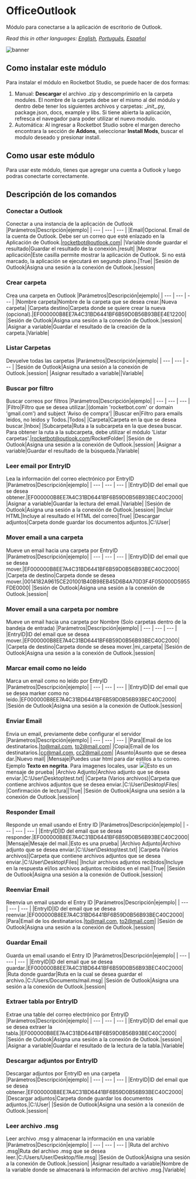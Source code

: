 



# OfficeOutlook
  
Módulo para conectarse a la aplicación de escritorio de Outlook.  

*Read this in other languages: [English](Manual_OfficeOutlook.md), [Português](Manual_OfficeOutlook.pr.md), [Español](Manual_OfficeOutlook.es.md)*
  
![banner](imgs/Banner_OfficeOutlook.png)
## Como instalar este módulo
  
Para instalar el módulo en Rocketbot Studio, se puede hacer de dos formas:
1. Manual: __Descargar__ el archivo .zip y descomprimirlo en la carpeta modules. El nombre de la carpeta debe ser el mismo al del módulo y dentro debe tener los siguientes archivos y carpetas: \__init__.py, package.json, docs, example y libs. Si tiene abierta la aplicación, refresca el navegador para poder utilizar el nuevo modulo.
2. Automática: Al ingresar a Rocketbot Studio sobre el margen derecho encontrara la sección de **Addons**, seleccionar **Install Mods**, buscar el modulo deseado y presionar install.  



## Como usar este módulo
Para usar este módulo, tienes que agregar una cuenta a Outlook y luego podras conectarte correctamente.


## Descripción de los comandos

### Conectar a Outlook
  
Conectar a una instancia de la aplicación de Outlook
|Parámetros|Descripción|ejemplo|
| --- | --- | --- |
|Email|Opcional. Email de la cuenta de Outlook. Debe ser un correo que esté enlazado en la Aplicación de Outlook.|rocketbot@outlook.com|
|Variable donde guardar el resultado|Guardar el resultado de la conexión.|result|
|Mostrar aplicación|Este casilla permite mostrar la aplicación de Outlook. Si no está marcado, la aplicación se ejecutará en segundo plano.|True|
|Sesión de Outlook|Asigna una sesión a la conexión de Outlook.|session|

### Crear carpeta
  
Crea una carpeta en Outlook
|Parámetros|Descripción|ejemplo|
| --- | --- | --- |
|Nombre carpeta|Nombre de la carpeta que se desea crear.|Nueva carpeta|
|Carpeta destino|Carpeta donde se quiere crear la nueva (opcional).|EF000000B8EE7A4C31BD6441BF6B59D0B56B93BEE4E12200|
|Sesión de Outlook|Asigna una sesión a la conexión de Outlook.|session|
|Asignar a variable|Guardar el resultado de la creación de la carpeta.|Variable|

### Listar Carpetas
  
Devuelve todas las carpetas
|Parámetros|Descripción|ejemplo|
| --- | --- | --- |
|Sesión de Outlook|Asigna una sesión a la conexión de Outlook.|session|
|Asignar resultado a variable||Variable|

### Buscar por filtro
  
Buscar correos por filtros
|Parámetros|Descripción|ejemplo|
| --- | --- | --- |
|Filtro|Filtro que se desea utilizar.|(domain 'rocketbot.com' or domain 'gmail.com') and subject 'Aviso de compra'|
|Buscar en|Filtro para emails leidos, no leidos y Todos.|Todos|
|Carpeta|Carpeta en la que se desea buscar.|Inbox|
|Subcarpeta|Ruta a la subcarpeta en la que desea buscar. Para obtener la ruta a la subcarpeta, debe utilizar el módulo 'Listar carpetas'.|rocketbot@outlook.com/RocketFolder|
|Sesión de Outlook|Asigna una sesión a la conexión de Outlook.|session|
|Asignar a variable|Guardar el resultado de la búsqueda.|Variable|

### Leer email por EntryID
  
Lea la información del correo electrónico por EntryID
|Parámetros|Descripción|ejemplo|
| --- | --- | --- |
|EntryID|ID del email que se desea obtener.|EF000000B8EE7A4C31BD6441BF6B59D0B56B93BEC40C2000|
|Asignar a variable|Guardar la lectura del email.|Variable|
|Sesión de Outlook|Asigna una sesión a la conexión de Outlook.|session|
|Incluir HTML|Incluye al resultado el HTML del correo|True|
|Descargar adjuntos|Carpeta donde guardar los documentos adjuntos.|C:\User\|

### Mover email a una carpeta
  
Mueve un email hacia una carpeta por EntryID
|Parámetros|Descripción|ejemplo|
| --- | --- | --- |
|EntryID|ID del email que se desea mover.|EF000000B8EE7A4C31BD6441BF6B59D0B56B93BEC40C2000|
|Carpeta de destino|Carpeta donde se desea mover.|0014182A9615CE201001B40B98EB45D6B4A70D3F4F050000D5955FDE0000|
|Sesión de Outlook|Asigna una sesión a la conexión de Outlook.|session|

### Mover email a una carpeta por nombre
  
Mueve un email hacia una carpeta por Nombre (Solo carpetas dentro de la bandeja de entrada)
|Parámetros|Descripción|ejemplo|
| --- | --- | --- |
|EntryID|ID del email que se desea mover.|EF000000B8EE7A4C31BD6441BF6B59D0B56B93BEC40C2000|
|Carpeta de destino|Carpeta donde se desea mover.|mi_carpeta|
|Sesión de Outlook|Asigna una sesión a la conexión de Outlook.|session|

### Marcar email como no leído
  
Marca un email como no leído por EntryID
|Parámetros|Descripción|ejemplo|
| --- | --- | --- |
|EntryID|ID del email que se desea marker como no leído.|EF000000B8EE7A4C31BD6441BF6B59D0B56B93BEC40C2000|
|Sesión de Outlook|Asigna una sesión a la conexión de Outlook.|session|

### Enviar Email
  
Envia un email, previamente debe configurar el servidor
|Parámetros|Descripción|ejemplo|
| --- | --- | --- |
|Para|Email de los destinatarios.|to@mail.com, to2@mail.com|
|Copia|Email de los destinatarios.|cc@mail.com, cc2@mail.com|
|Asunto|Asunto que se desea dar.|Nuevo mail|
|Mensaje|Puedes usar html para dar estilos a tu correo. Ejemplo <b>Texto en negrita</b>. Para imagenes locales, usar <img src='ruta imagen en png'>|Esto es un mensaje de prueba|
|Archivo Adjunto|Archivo adjunto que se desea enviar.|C:\User\Desktop\test.txt|
|Carpeta (Varios archivos)|Carpeta que contiene archivos adjuntos que se desea enviar.|C:\User\Desktop\Files|
|Confirmación de lectura||True|
|Sesión de Outlook|Asigna una sesión a la conexión de Outlook.|session|

### Responder Email
  
Responde un email usando el Entry ID
|Parámetros|Descripción|ejemplo|
| --- | --- | --- |
|EntryID|ID del email que se desea responder.|EF000000B8EE7A4C31BD6441BF6B59D0B56B93BEC40C2000|
|Mensaje|Mesaje del mail.|Esto es una prueba|
|Archivo Adjunto|Archivo adjunto que se desea enviar.|C:\User\Desktop\test.txt|
|Carpeta (Varios archivos)|Carpeta que contiene archivos adjuntos que se desea enviar.|C:\User\Desktop\Files|
|Incluir archivos adjuntos recibidos|Incluye en la respuesta el/los archivos adjuntos recibidos en el mail.|True|
|Sesión de Outlook|Asigna una sesión a la conexión de Outlook.|session|

### Reenviar Email
  
Reenvia un email usando el Entry ID
|Parámetros|Descripción|ejemplo|
| --- | --- | --- |
|EntryID|ID del email que se desea reenviar.|EF000000B8EE7A4C31BD6441BF6B59D0B56B93BEC40C2000|
|Para|Email de los destinatarios.|to@mail.com, to2@mail.com|
|Sesión de Outlook|Asigna una sesión a la conexión de Outlook.|session|

### Guardar Email
  
Guarda un email usando el Entry ID
|Parámetros|Descripción|ejemplo|
| --- | --- | --- |
|EntryID|ID del email que se desea guardar.|EF000000B8EE7A4C31BD6441BF6B59D0B56B93BEC40C2000|
|Ruta donde guardar|Ruta en la cual se desea guardar el archivo.|C:/Users/Documents/mail.msg|
|Sesión de Outlook|Asigna una sesión a la conexión de Outlook.|session|

### Extraer tabla por EntryID
  
Extrae una table del correo electrónico por EntryID
|Parámetros|Descripción|ejemplo|
| --- | --- | --- |
|EntryID|ID del email que se desea extraer la tabla.|EF000000B8EE7A4C31BD6441BF6B59D0B56B93BEC40C2000|
|Sesión de Outlook|Asigna una sesión a la conexión de Outlook.|session|
|Asignar a variable|Guardar el resultado de la lectura de la tabla.|Variable|

### Descargar adjuntos por EntryID
  
Descargar adjuntos por EntryID en una carpeta
|Parámetros|Descripción|ejemplo|
| --- | --- | --- |
|EntryID|ID del email que se desea obtener.|EF000000B8EE7A4C31BD6441BF6B59D0B56B93BEC40C2000|
|Descargar adjuntos|Carpeta donde guardar los documentos adjuntos.|C:\User\|
|Sesión de Outlook|Asigna una sesión a la conexión de Outlook.|session|

### Leer archivo .msg
  
Leer archivo .msg y almacenar la información en una variable
|Parámetros|Descripción|ejemplo|
| --- | --- | --- |
|Ruta del archivo .msg|Ruta del archivo .msg que se desea leer.|C:/Users/User/Desktop/file.msg|
|Sesión de Outlook|Asigna una sesión a la conexión de Outlook.|session|
|Asignar resultado a variable|Nombre de la variable donde se almacenará la información del archivo .msg.|Variable|
